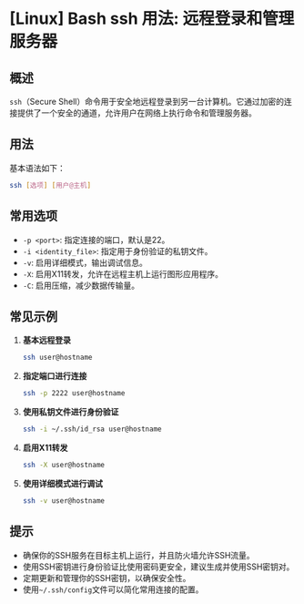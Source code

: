 # [Linux] Bash ssh 用法: 远程登录和管理服务器

## 概述
`ssh`（Secure Shell）命令用于安全地远程登录到另一台计算机。它通过加密的连接提供了一个安全的通道，允许用户在网络上执行命令和管理服务器。

## 用法
基本语法如下：
```bash
ssh [选项] [用户@主机]
```

## 常用选项
- `-p <port>`: 指定连接的端口，默认是22。
- `-i <identity_file>`: 指定用于身份验证的私钥文件。
- `-v`: 启用详细模式，输出调试信息。
- `-X`: 启用X11转发，允许在远程主机上运行图形应用程序。
- `-C`: 启用压缩，减少数据传输量。

## 常见示例
1. **基本远程登录**
   ```bash
   ssh user@hostname
   ```

2. **指定端口进行连接**
   ```bash
   ssh -p 2222 user@hostname
   ```

3. **使用私钥文件进行身份验证**
   ```bash
   ssh -i ~/.ssh/id_rsa user@hostname
   ```

4. **启用X11转发**
   ```bash
   ssh -X user@hostname
   ```

5. **使用详细模式进行调试**
   ```bash
   ssh -v user@hostname
   ```

## 提示
- 确保你的SSH服务在目标主机上运行，并且防火墙允许SSH流量。
- 使用SSH密钥进行身份验证比使用密码更安全，建议生成并使用SSH密钥对。
- 定期更新和管理你的SSH密钥，以确保安全性。
- 使用`~/.ssh/config`文件可以简化常用连接的配置。